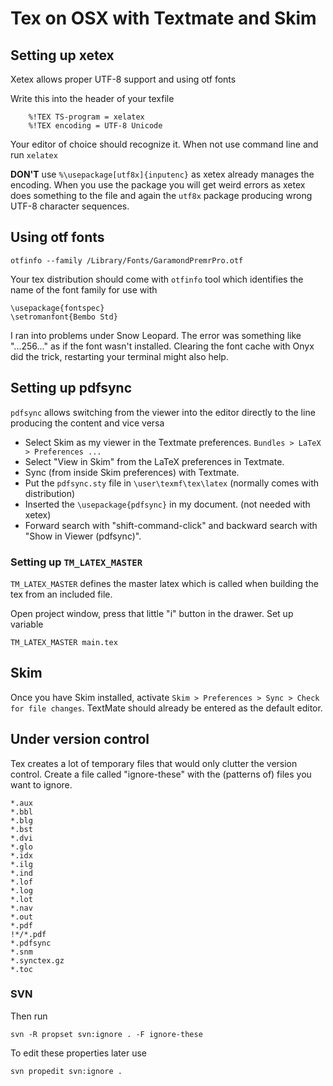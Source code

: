 # Tex on OSX with Textmate and Skim #

## Setting up xetex ##

Xetex allows proper UTF-8 support and using otf fonts

Write this into the header of your texfile

    	%!TEX TS-program = xelatex
    	%!TEX encoding = UTF-8 Unicode

Your editor of choice should recognize it. When not use command line and run `xelatex`

**DON'T** use `%\usepackage[utf8x]{inputenc}` as xetex already manages the encoding. When you use the package you will get weird errors as xetex does something to the file and again the `utf8x` package producing wrong UTF-8 character sequences.

## Using otf fonts ##

    otfinfo --family /Library/Fonts/GaramondPremrPro.otf

Your tex distribution should come with `otfinfo` tool which identifies the name of the font family for use with

   	\usepackage{fontspec}
   	\setromanfont{Bembo Std}

I ran into problems under Snow Leopard. The error was something like "...256..." as if the font wasn't installed. Clearing the font cache with Onyx did the trick, restarting your terminal might also help.

## Setting up pdfsync ##

`pdfsync` allows switching from the viewer into the editor directly to the line producing the content and vice versa

- Select Skim as my viewer in the Textmate preferences. `Bundles > LaTeX > Preferences ...`
- Select "View in Skim" from the LaTeX preferences in Textmate.
- Sync (from inside Skim preferences) with Textmate.
- Put the `pdfsync.sty` file in `\user\texmf\tex\latex` (normally comes with distribution)
- Inserted the `\usepackage{pdfsync}` in my document. (not needed with xetex)
- Forward search with "shift-command-click" and backward search with "Show in Viewer (pdfsync)".

### Setting up `TM_LATEX_MASTER` ###

`TM_LATEX_MASTER` defines the master latex which is called when building the tex from an included file.

Open project window, press that little "i" button in the drawer. Set up variable

    TM_LATEX_MASTER main.tex

## Skim ##

Once you have Skim installed, activate `Skim > Preferences > Sync > Check for file changes`. TextMate should already be entered as the default editor.

## Under version control ##

Tex creates a lot of temporary files that would only clutter the version control. Create a file called "ignore-these" with the (patterns of) files you want to ignore.

	*.aux
	*.bbl
	*.blg
	*.bst
	*.dvi
	*.glo
	*.idx
	*.ilg
	*.ind
	*.lof
	*.log
	*.lot
	*.nav
	*.out
	*.pdf
	!*/*.pdf
	*.pdfsync
	*.snm
	*.synctex.gz
	*.toc

### SVN ###

Then run

    svn -R propset svn:ignore . -F ignore-these

To edit these properties later use  
	
	svn propedit svn:ignore .